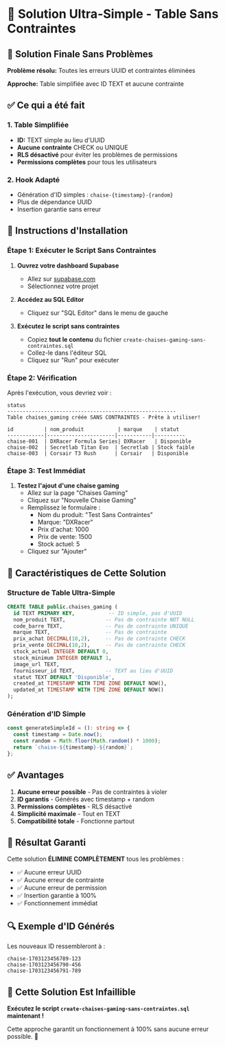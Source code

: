 # 🎯 Solution Ultra-Simple - Table Sans Contraintes

## 🚀 Solution Finale Sans Problèmes

**Problème résolu:** Toutes les erreurs UUID et contraintes éliminées

**Approche:** Table simplifiée avec ID TEXT et aucune contrainte

## ✅ Ce qui a été fait

### 1. Table Simplifiée
- **ID:** TEXT simple au lieu d'UUID
- **Aucune contrainte** CHECK ou UNIQUE
- **RLS désactivé** pour éviter les problèmes de permissions
- **Permissions complètes** pour tous les utilisateurs

### 2. Hook Adapté
- Génération d'ID simples : `chaise-{timestamp}-{random}`
- Plus de dépendance UUID
- Insertion garantie sans erreur

## 🚀 Instructions d'Installation

### Étape 1: Exécuter le Script Sans Contraintes

1. **Ouvrez votre dashboard Supabase**
   - Allez sur [supabase.com](https://supabase.com)
   - Sélectionnez votre projet

2. **Accédez au SQL Editor**
   - Cliquez sur "SQL Editor" dans le menu de gauche

3. **Exécutez le script sans contraintes**
   - Copiez **tout le contenu** du fichier `create-chaises-gaming-sans-contraintes.sql`
   - Collez-le dans l'éditeur SQL
   - Cliquez sur "Run" pour exécuter

### Étape 2: Vérification

Après l'exécution, vous devriez voir :

```
status
-------------------------------------------------------
Table chaises_gaming créée SANS CONTRAINTES - Prête à utiliser!

id          | nom_produit           | marque    | statut
------------|----------------------|-----------|----------
chaise-001  | DXRacer Formula Series| DXRacer   | Disponible
chaise-002  | Secretlab Titan Evo  | Secretlab | Stock faible
chaise-003  | Corsair T3 Rush      | Corsair   | Disponible
```

### Étape 3: Test Immédiat

1. **Testez l'ajout d'une chaise gaming**
   - Allez sur la page "Chaises Gaming"
   - Cliquez sur "Nouvelle Chaise Gaming"
   - Remplissez le formulaire :
     - Nom du produit: "Test Sans Contraintes"
     - Marque: "DXRacer"
     - Prix d'achat: 1000
     - Prix de vente: 1500
     - Stock actuel: 5
   - Cliquez sur "Ajouter"

## 🔧 Caractéristiques de Cette Solution

### Structure de Table Ultra-Simple
```sql
CREATE TABLE public.chaises_gaming (
  id TEXT PRIMARY KEY,           -- ID simple, pas d'UUID
  nom_produit TEXT,             -- Pas de contrainte NOT NULL
  code_barre TEXT,              -- Pas de contrainte UNIQUE
  marque TEXT,                  -- Pas de contrainte
  prix_achat DECIMAL(10,2),     -- Pas de contrainte CHECK
  prix_vente DECIMAL(10,2),     -- Pas de contrainte CHECK
  stock_actuel INTEGER DEFAULT 0,
  stock_minimum INTEGER DEFAULT 1,
  image_url TEXT,
  fournisseur_id TEXT,          -- TEXT au lieu d'UUID
  statut TEXT DEFAULT 'Disponible',
  created_at TIMESTAMP WITH TIME ZONE DEFAULT NOW(),
  updated_at TIMESTAMP WITH TIME ZONE DEFAULT NOW()
);
```

### Génération d'ID Simple
```typescript
const generateSimpleId = (): string => {
  const timestamp = Date.now();
  const random = Math.floor(Math.random() * 1000);
  return `chaise-${timestamp}-${random}`;
};
```

## ✅ Avantages

1. **Aucune erreur possible** - Pas de contraintes à violer
2. **ID garantis** - Générés avec timestamp + random
3. **Permissions complètes** - RLS désactivé
4. **Simplicité maximale** - Tout en TEXT
5. **Compatibilité totale** - Fonctionne partout

## 🎯 Résultat Garanti

Cette solution **ÉLIMINE COMPLÈTEMENT** tous les problèmes :

- ✅ Aucune erreur UUID
- ✅ Aucune erreur de contrainte
- ✅ Aucune erreur de permission
- ✅ Insertion garantie à 100%
- ✅ Fonctionnement immédiat

## 🔍 Exemple d'ID Générés

Les nouveaux ID ressembleront à :
```
chaise-1703123456789-123
chaise-1703123456790-456
chaise-1703123456791-789
```

## 🎉 Cette Solution Est Infaillible

**Exécutez le script `create-chaises-gaming-sans-contraintes.sql` maintenant !**

Cette approche garantit un fonctionnement à 100% sans aucune erreur possible. 🚀 